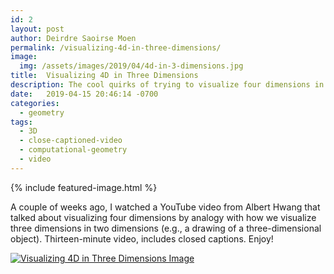 ```yaml
---
id: 2
layout: post
author: Deirdre Saoirse Moen
permalink: /visualizing-4d-in-three-dimensions/
image: 
  img: /assets/images/2019/04/4d-in-3-dimensions.jpg
title:  Visualizing 4D in Three Dimensions
description: The cool quirks of trying to visualize four dimensions in three. After all, we are so used to visualizing three dimensions in two dimensions, but…four into three is quite a bit more difficult.
date:   2019-04-15 20:46:14 -0700
categories:
  - geometry
tags:
  - 3D
  - close-captioned-video
  - computational-geometry
  - video
---
```


{% include featured-image.html %}

A couple of weeks ago, I watched a YouTube video from Albert Hwang that talked about visualizing four dimensions by analogy with how we visualize three dimensions in two dimensions (e.g., a drawing of a three-dimensional object). Thirteen-minute video, includes closed captions. Enjoy!

[![Visualizing 4D in Three Dimensions Image](/assets/images/2019/04/4d-in-3-dimensions.jpg)](http://www.youtube.com/watch?v=x9_BG2q7XYw "Visualizing 4D in Three Dimensions")
